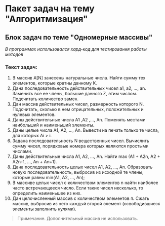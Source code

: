 # Пакет задач на тему "Алгоритмизация"
## Блок задач по теме "Одномерные массивы"

_В программах использовался хард-код для тестирования работы методов_

### Текст задач:
1. В массив A[N] занесены натуральные числа. Найти сумму тех элементов, которые кратны данному К.
2. Дана последовательность действительных чисел а1, а2, ..., аn. Заменить все ее члены, большие данного Z, этим числом. Подсчитать количество замен.
3. Дан массив действительных чисел, размерность которого N. Подсчитать, сколько в нем отрицательных, положительных и нулевых элементов.
4. Даны действительные числа А1 ,А2 ,..., Аn. Поменять местами наибольший и наименьший элементы.
5. Даны целые числа А1, А2, ..., Аn. Вывести на печать только те числа, для которых Аi > i.
6. Задана последовательность N вещественных чисел. Вычислить сумму чисел, порядковые номера которых являются простыми числами.
7. Даны действительные числа A1, A2, ..., An. Найти max (A1 + A2n, A2 + A2n-1, ..., An + An+1).
8. Дана последовательность целых чисел A1, A2, ..., An. Образовать новую последовательность, выбросив из исходной те члены, которые равны min(A1, A2, ..., An);
9. В массиве целых чисел с количеством элементов n найти наиболее часто встречающееся число. Если таких чисел несколько, то определить наименьшее из них.
10. Дан целочисленный массив с количеством элементов п. Сжать массив, выбросив из него каждый второй элемент (освободившиеся элементы заполнить нулями).
>Примечание. Дополнительный массив не использовать.